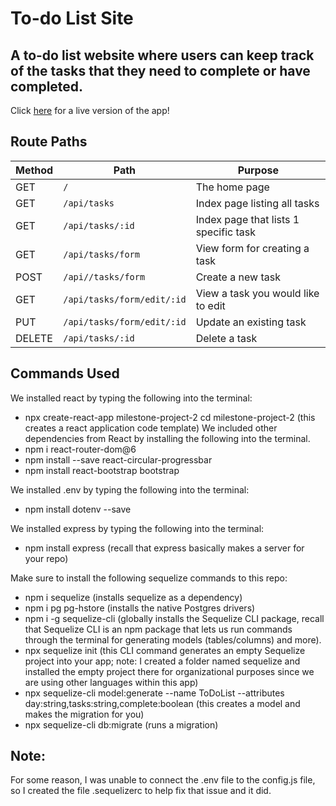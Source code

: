 # To-do List Site

## A to-do list website where users can keep track of the tasks that they need to complete or have completed.

Click <a href="">here</a> for a live version of the app!

## Route Paths

| Method | Path | Purpose |
| ------ | ------------------------------------- | ----------------------------- |
| GET | `/` | The home page |
| GET | `/api/tasks` | Index page listing all tasks |
 GET | `/api/tasks/:id` | Index page that lists 1 specific task |
| GET | `/api/tasks/form` | View form for creating a task |
| POST | `/api//tasks/form` | Create a new task |
| GET | `/api/tasks/form/edit/:id` | View a task you would like to edit |
| PUT | `/api/tasks/form/edit/:id` | Update an existing task |
| DELETE | `/api/tasks/:id` | Delete a task |

## Commands Used

We installed react by typing the following into the terminal: 
- npx create-react-app milestone-project-2 cd milestone-project-2 (this creates a react application code template)
We included other dependencies from React by installing the following into the terminal.
- npm i react-router-dom@6
- npm install --save react-circular-progressbar
- npm install react-bootstrap bootstrap

We installed .env by typing the following into the terminal: 
- npm install dotenv --save

We installed express by typing the following into the terminal: 
- npm install express (recall that express basically makes a server for your repo)

Make sure to install the following sequelize commands to this repo: 
- npm i sequelize (installs sequelize as a dependency)
- npm i pg pg-hstore (installs the native Postgres drivers)
- npm i -g sequelize-cli (globally installs the Sequelize CLI package, recall that Sequelize CLI is an npm package that lets us run commands through the terminal for generating models (tables/columns) and more).
- npx sequelize init (this CLI command generates an empty 
Sequelize project into your app; note: I created a folder named sequelize and installed the empty project there for organizational purposes since we are using other languages within this app)
- npx sequelize-cli model:generate --name ToDoList --attributes day:string,tasks:string,complete:boolean (this creates a model and makes the migration for you)
- npx sequelize-cli db:migrate (runs a migration)

## Note: 
For some reason, I was unable to connect the .env file to the config.js file, so I created the file .sequelizerc to help fix that issue and it did. 
